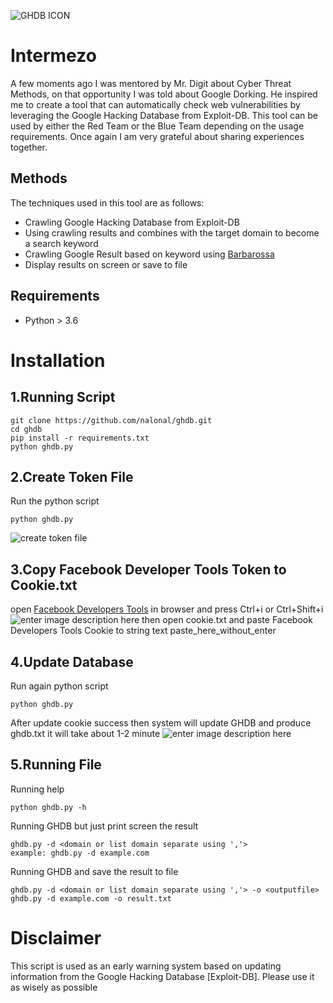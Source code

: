 ![GHDB ICON](https://i.ibb.co/dtn1Lfd/Webp-net-resizeimage-1.png)

# Intermezo


A few moments ago I was mentored by Mr. Digit about Cyber Threat Methods, on that opportunity I was told about Google Dorking. He inspired me to create a tool that can automatically check web vulnerabilities by leveraging the Google Hacking Database from Exploit-DB. This tool can be used by either the Red Team or the Blue Team depending on the usage requirements. Once again I am very grateful about sharing experiences together.

## Methods

The techniques used in this tool are as follows:

- Crawling Google Hacking Database from Exploit-DB
- Using crawling results and combines with the target domain to become a search keyword
- Crawling Google Result based on keyword using [Barbarossa](https://github.com/nalonal/barbarossa)
- Display results on screen or save to file

## Requirements
- Python > 3.6



# Installation

## 1.Running Script

    git clone https://github.com/nalonal/ghdb.git
    cd ghdb
    pip install -r requirements.txt
    python ghdb.py



## 2.Create Token File
Run the python script

    python ghdb.py

![create token file](https://i.ibb.co/0c3q2LF/createfile.png)

## 3.Copy Facebook Developer Tools Token to Cookie.txt
open [Facebook Developers Tools](https://developers.facebook.com/tools/) in browser and press Ctrl+i or Ctrl+Shift+i
![enter image description here](https://i.ibb.co/zPjp4WT/cookie.png)
then open cookie.txt and paste Facebook Developers Tools Cookie to string text paste_here_without_enter

## 4.Update Database
Run again python script

    python ghdb.py

After update cookie success then system will update GHDB and produce ghdb.txt it will take about 1-2 minute
![enter image description here](https://i.ibb.co/kMMWr8G/update-ghdb.png)

## 5.Running File

Running help

    python ghdb.py -h

Running GHDB but just print screen the result

    ghdb.py -d <domain or list domain separate using ','>
    example: ghdb.py -d example.com

Running GHDB and save the result to file

    ghdb.py -d <domain or list domain separate using ','> -o <outputfile>
    ghdb.py -d example.com -o result.txt

# Disclaimer
This script is used as an early warning system based on updating information from the Google Hacking Database [Exploit-DB]. Please use it as wisely as possible

